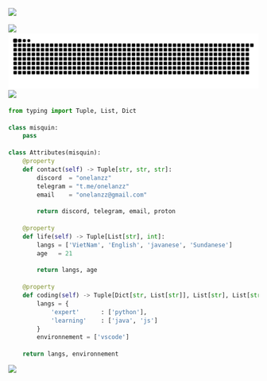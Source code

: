 ![](http://github-profile-summary-cards.vercel.app/api/cards/profile-details?username=4rnzz&theme=dark)

<a><img src="https://i.imgur.com/LyHic3i.gif"/></a>
<picture>
  <source media="(prefers-color-scheme: dark)" srcset="https://raw.githubusercontent.com/4rnzz/4rnzz/output/github-contribution-grid-snake-dark.svg">
  <source media="(prefers-color-scheme: light)" srcset="https://raw.githubusercontent.com/4rnzz/4rnzz/output/github-contribution-grid-snake.svg">
  <img alt="github contribution grid snake animation" src="https://raw.githubusercontent.com/4rnzz/4rnzz/output/github-contribution-grid-snake.svg">
</picture>
<a><img src="https://i.imgur.com/LyHic3i.gif"/></a>


```python
from typing import Tuple, List, Dict

class misquin:
    pass

class Attributes(misquin):
    @property
    def contact(self) -> Tuple[str, str, str]:
        discord  = "onelanzz"
        telegram = "t.me/onelanzz"
        email    = "onelanzz@gmail.com"
	    
	    return discord, telegram, email, proton

    @property
    def life(self) -> Tuple[List[str], int]:
        langs = ['VietNam', 'English', 'javanese', 'Sundanese']
        age   = 21
		
        return langs, age
	
    @property
    def coding(self) -> Tuple[Dict[str, List[str]], List[str], List[str]]:
        langs = {
            'expert'      : ['python'],
            'learning'    : ['java', 'js']
        }
        environnement = ['vscode']

	return langs, environnement
```
[![](https://count.getloli.com/get/@:4rnzz?theme=gelbooru-h)](https://xlanznet.site)
